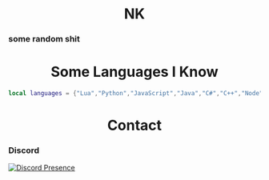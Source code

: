 <h1 align="center">NK</h1>
<h3 align="left">some random shit</h3>

<h1 align="center">Some Languages I Know</h1>

```lua
local languages = {"Lua","Python","JavaScript","Java","C#","C++","Node","Ruby","GoLang"}
```
<h1 align="center">Contact</h1>
<h3 align="left">Discord</h3>

[![Discord Presence](https://lanyard.cnrad.dev/api/333709427519520768)](https://discord.com/users/333709427519520768)
